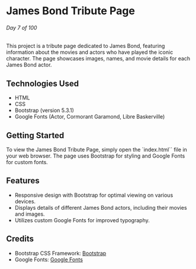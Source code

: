 # James Bond Tribute Page

###### Day 7 of 100

This project is a tribute page dedicated to James Bond, featuring information about the movies and actors who have played the iconic character. The page showcases images, names, and movie details for each James Bond actor.

## Technologies Used

- HTML
- CSS
- Bootstrap (version 5.3.1)
- Google Fonts (Actor, Cormorant Garamond, Libre Baskerville)

## Getting Started

To view the James Bond Tribute Page, simply open the `index.html`` file in your web browser. The page uses Bootstrap for styling and Google Fonts for custom fonts.

## Features

- Responsive design with Bootstrap for optimal viewing on various devices.
- Displays details of different James Bond actors, including their movies and images.
- Utilizes custom Google Fonts for improved typography.

## Credits

- Bootstrap CSS Framework: [Bootstrap](https://getbootstrap.com/)
- Google Fonts: [Google Fonts](https://fonts.google.com/)
